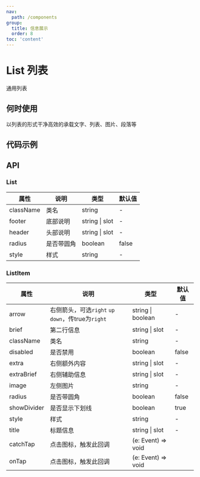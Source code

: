 ```yaml
---
nav:
  path: /components
group:
  title: 信息展示
  order: 8
toc: 'content'
---
```


# List 列表

<code src="../../docs/components/compatibility.tsx" inline="true"></code>

通用列表
## 何时使用
以列表的形式干净高效的承载文字、列表、图片、段落等
## 代码示例
<code src='pages/List/index'></code>



## API
### List
| 属性 | 说明 | 类型 | 默认值 |
| -----|-----|-----|-----|
| className | 类名 | string | - | 
| footer | 底部说明 | string \| slot | - |
| header | 头部说明 | string \| slot | - |
| radius | 是否带圆角 | boolean | false | 
| style | 样式 | string | - |

### ListItem
| 属性 | 说明 | 类型 | 默认值 |
| -----|-----|-----|-----|
| arrow | 右侧箭头，可选`right` `up` `down`，传true为`right` | string \| boolean | - |
| brief | 第二行信息 | string \| slot | - | 
| className | 类名 | string | - | 
| disabled | 是否禁用  | boolean | false | 
| extra | 右侧额外内容 | string \| slot | - | 
| extraBrief | 右侧辅助信息 | string \| slot | - | 
| image | 左侧图片 | string | - |  
| radius | 是否带圆角 | boolean | false | 
| showDivider | 是否显示下划线  | boolean | true | 
| style | 样式 | string | - |
| title | 标题信息 | string \| slot | - |
| catchTap | 点击图标，触发此回调 | (e: Event) => void |
| onTap | 点击图标，触发此回调 | (e: Event) => void |

